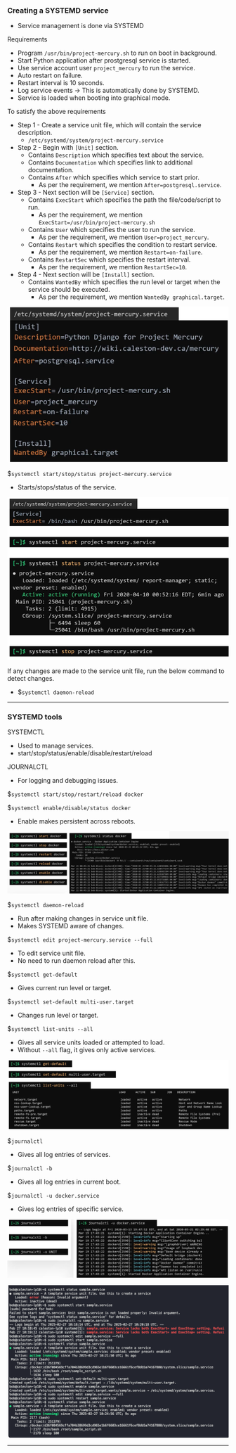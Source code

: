 
### Creating a SYSTEMD service

- Service management is done via SYSTEMD

Requirements
- Program `/usr/bin/project-mercury.sh` to run on boot in background.
- Start Python application after prostgresql service is started.
- Use service account user `project_mercury` to run the service.
- Auto restart on failure.
- Restart interval is 10 seconds.
- Log service events -> This is automatically done by SYSTEMD.
- Service is loaded when booting into graphical mode.

To satisfy the above requirements
- Step 1 - Create a service unit file, which will contain the service description.
	- `/etc/systemd/system/project-mercury.service`
- Step 2 - Begin with `[Unit]` section.
	- Contains `Description` which specifies text about the service.
	- Contains `Documentation` which specifies link to additional documentation.
	- Contains `After` which specifies which service to start prior.
		- As per the requirement, we mention `After=postgresql.service`.
- Step 3 - Next section will be `[Service]` section.
	- Contains `ExecStart` which specifies the path the file/code/script to run.
		- As per the requirement, we mention `ExecStart=/usr/bin/project-mercury.sh`
	- Contains `User` which specifies the user to run the service.
		- As per the requirement, we mention `User=project_mercury`.
	- Contains `Restart` which specifies the condition to restart service.
		- As per the requirement, we mention `Restart=on-failure`.
	- Contains `RestartSec` which specifies the restart interval.
		- As per the requirement, we mention `RestartSec=10`.
- Step 4 - Next section will be `[Install]` section.
	- Contains `WantedBy` which specifies the run level or target when the service should be executed.
		- As per the requirement, we mention `WantedBy graphical.target`.

![completeserviceunit.png](Attachments/completeserviceunit.png)

$`systemctl start/stop/status project-mercury.service`
- Starts/stops/status of the service.

![createstartstopserviceunit.png](Attachments/createstartstopserviceunit.png)

If any changes are made to the service unit file, run the below command to detect changes.
- $`systemctl daemon-reload`

---

### SYSTEMD tools

SYSTEMCTL
- Used to manage services.
- start/stop/status/enable/disable/restart/reload

JOURNALCTL
- For logging and debugging issues.

$`systemctl start/stop/restart/reload docker`

$`systemctl enable/disable/status docker`
- Enable makes persistent across reboots.

![systemctl-1.png](Attachments/systemctl-1.png)


$`systemctl daemon-reload`
- Run after making changes in service unit file.
- Makes SYSTEMD aware of changes.

$`systemctl edit project-mercury.service --full`
- To edit service unit file.
- No need to run daemon reload after this.

$`systemctl get-default`
- Gives current run level or target.

$`systemctl set-default multi-user.target`
- Changes run level or target.

$`systemctl list-units --all`
- Gives all service units loaded or attempted to load.
- Without `--all` flag, it gives only active services.

![systemctl-2.png](Attachments/systemctl-2.png)

$`journalctl`
- Gives all log entries of services.

$`journalctl -b`
- Gives all log entries in current boot.

$`journalctl -u docker.service`
- Gives log entries of specific service.

![journalctl.png](Attachments/journalctl.png)

![systemctlandjournalctl.png](Attachments/systemctlandjournalctl.png)


---


